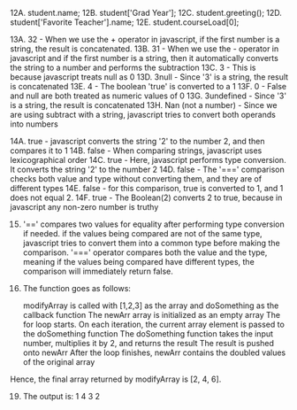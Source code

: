 12A. student.name;
12B. student['Grad Year'];
12C. student.greeting();
12D. student['Favorite Teacher'].name;
12E. student.courseLoad[0];

13A. 32 - When we use the + operator in javascript, if the first number is a string, the result is concatenated.
13B. 31 - When we use the - operator in javascript and if the first number is a string, then it automatically converts the string to a number and performs the subtraction
13C. 3 - This is because javascript treats null as 0
13D. 3null - Since '3' is a string, the result is concatenated
13E. 4 - The boolean 'true' is converted to a 1
13F. 0 - False and null are both treated as numeric values of 0
13G. 3undefined - Since '3' is a string, the result is concatenated
13H. Nan (not a number) - Since we are using subtract with a string, javascript tries to convert both operands into numbers

14A. true - javascript converts the string '2' to the number 2, and then compares it to 1
14B. false - When comparing strings, javascript uses lexicographical order
14C. true - Here, javascript performs type conversion. It converts the string '2' to the number 2
14D. false - The '===' comparison checks both value and type without converting them, and they are of different types
14E. false - for this comparison, true is converted to 1, and 1 does not equal 2.
14F. true - The Boolean(2) converts 2 to true, because in javascript any non-zero number is truthy


15.  '==' compares two values for equality after performing type conversion if needed. if the values being compared are not of the same type, javascript tries to convert them into a common type before making the comparison. '==='  operator compares both the value and the type, meaning if the values being compared have different types, the comparison will immediately return false.

17. The function goes as follows:

    modifyArray is called with [1,2,3] as the array and doSomething as the callback function
    The newArr array is initialized as an empty array
    The for loop starts. On each iteration, the current array element is passed to the doSomething function
    The doSomething function takes the input number, multiplies it by 2, and returns the result
    The result is pushed onto newArr
    After the loop finishes, newArr contains the doubled values of the original array

Hence, the final array returned by modifyArray is [2, 4, 6].

19. The output is:
    1
    4
    3
    2







